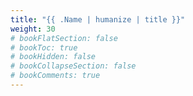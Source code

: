 ```yaml
---
title: "{{ .Name | humanize | title }}"
weight: 30
# bookFlatSection: false
# bookToc: true
# bookHidden: false
# bookCollapseSection: false
# bookComments: true
---
```

